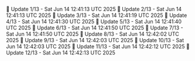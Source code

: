 📌 Update 1/13 - Sat Jun 14 12:41:13 UTC 2025
📌 Update 2/13 - Sat Jun 14 12:41:13 UTC 2025
📌 Update 3/13 - Sat Jun 14 12:41:19 UTC 2025
📌 Update 4/13 - Sat Jun 14 12:41:30 UTC 2025
📌 Update 5/13 - Sat Jun 14 12:41:40 UTC 2025
📌 Update 6/13 - Sat Jun 14 12:41:50 UTC 2025
📌 Update 7/13 - Sat Jun 14 12:41:50 UTC 2025
📌 Update 8/13 - Sat Jun 14 12:42:02 UTC 2025
📌 Update 9/13 - Sat Jun 14 12:42:03 UTC 2025
📌 Update 10/13 - Sat Jun 14 12:42:03 UTC 2025
📌 Update 11/13 - Sat Jun 14 12:42:12 UTC 2025
📌 Update 12/13 - Sat Jun 14 12:42:13 UTC 2025
